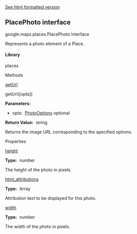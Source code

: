 [See html formatted version](https://huasofoundries.github.io/google-maps-documentation/PlacePhoto.html)


PlacePhoto interface
--------------------

google.maps.places.PlacePhoto interface

Represents a photo element of a Place.

#### Library

places

Methods

[getUrl](#PlacePhoto.getUrl)

getUrl(\[opts\])

**Parameters:** 

*   opts:  [PhotoOptions](PhotoOptions.md) optional

**Return Value:**  string

Returns the image URL corresponding to the specified options.

Properties

[height](#PlacePhoto.height)

**Type:**  number

The height of the photo in pixels.

[html\_attributions](#PlacePhoto.html_attributions)

**Type:**  Array<string>

Attribution text to be displayed for this photo.

[width](#PlacePhoto.width)

**Type:**  number

The width of the photo in pixels.